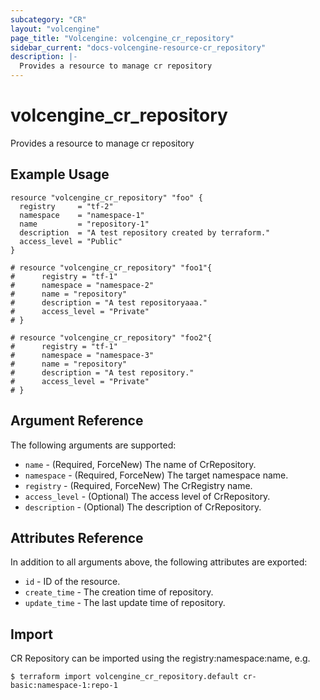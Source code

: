 ```yaml
---
subcategory: "CR"
layout: "volcengine"
page_title: "Volcengine: volcengine_cr_repository"
sidebar_current: "docs-volcengine-resource-cr_repository"
description: |-
  Provides a resource to manage cr repository
---
```

# volcengine_cr_repository
Provides a resource to manage cr repository
## Example Usage
```hcl
resource "volcengine_cr_repository" "foo" {
  registry     = "tf-2"
  namespace    = "namespace-1"
  name         = "repository-1"
  description  = "A test repository created by terraform."
  access_level = "Public"
}

# resource "volcengine_cr_repository" "foo1"{
#      registry = "tf-1"
#      namespace = "namespace-2"
#      name = "repository"
#      description = "A test repositoryaaa."
#      access_level = "Private"
# }

# resource "volcengine_cr_repository" "foo2"{
#      registry = "tf-1"
#      namespace = "namespace-3"
#      name = "repository"
#      description = "A test repository."
#      access_level = "Private"
# }
```
## Argument Reference
The following arguments are supported:
* `name` - (Required, ForceNew) The name of CrRepository.
* `namespace` - (Required, ForceNew) The target namespace name.
* `registry` - (Required, ForceNew) The CrRegistry name.
* `access_level` - (Optional) The access level of CrRepository.
* `description` - (Optional) The description of CrRepository.

## Attributes Reference
In addition to all arguments above, the following attributes are exported:
* `id` - ID of the resource.
* `create_time` - The creation time of repository.
* `update_time` - The last update time of repository.


## Import
CR Repository can be imported using the registry:namespace:name, e.g.
```
$ terraform import volcengine_cr_repository.default cr-basic:namespace-1:repo-1
```

